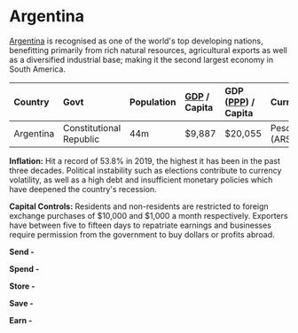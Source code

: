 # Argentina

[Argentina](https://en.wikipedia.org/wiki/Argentina) is recognised as one of the world's top developing nations, benefitting primarily from rich natural resources, agricultural exports as well as a diversified industrial base; making it the second largest economy in South America. 

| **Country** | Govt | Population | [GDP](https://en.wikipedia.org/wiki/Gross_domestic_product) / Capita | GDP \([PPP](https://en.wikipedia.org/wiki/Purchasing_power_parity)\) / Capita | Currency | Capital Controls |
| :--- | :--- | :--- | :--- | :--- | :--- | :--- |
| Argentina | Constitutional Republic  | 44m | $9,887 | $20,055 | Peso \(ARS\) | Yes |

**Inflation:** Hit a record of 53.8% in 2019, the highest it has been in the past three decades. Political instability such as elections contribute to currency volatility, as well as a high debt and insufficient monetary policies which have deepened the country's recession.

**Capital Controls:** Residents and non-residents are restricted to foreign exchange purchases of $10,000 and $1,000 a month respectively. Exporters have between five to fifteen days to repatriate earnings and businesses require permission from the government to buy dollars or profits abroad. 

**Send -** 

**Spend -** 

**Store -** 

**Save -** 

**Earn -** 

